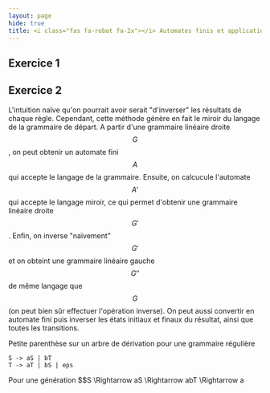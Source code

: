 ```yaml
---
layout: page
hide: true
title: <i class="fas fa-robot fa-2x"></i> Automates finis et application - TD3
---
```

<script type="text/javascript" async
  src="https://cdn.mathjax.org/mathjax/latest/MathJax.js?config=TeX-MML-AM_CHTML">
</script>

## Exercice 1

## Exercice 2 
L'intuition naïve qu'on pourrait avoir serait "d'inverser" les résultats de chaque règle. Cependant, cette méthode génère en fait le miroir du langage de la grammaire de départ. A partir d'une grammaire linéaire droite $$G$$, on peut obtenir un automate fini $$A$$ qui accepte le langage de la grammaire. Ensuite, on calcucule l'automate $$A'$$ qui accepte le langage miroir, ce qui permet d'obtenir une grammaire linéaire droite $$G'$$. Enfin, on inverse "naïvement" $$G'$$ et on obteint une grammaire linéaire gauche $$G''$$ de même langage que $$G$$ (on peut bien sûr effectuer l'opération inverse). On peut aussi convertir en automate fini puis inverser les états initiaux et finaux du résultat, ainsi que toutes les transitions. 

Petite parenthèse sur un arbre de dérivation pour une grammaire régulière 

```
S -> aS | bT
T -> aT | bS | eps
```

Pour une génération $$S \Rightarrow aS \Rightarrow abT \Rightarrow a
